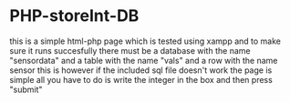 # PHP-storeInt-DB
this is a simple html-php page which is tested using xampp and to make sure it runs succesfully there must be a database with the name "sensordata" and a table with the name "vals" and a row with the name sensor this is however if the included sql file doesn't work 
the page is simple all you have to do is write the integer in the box and then press "submit"
